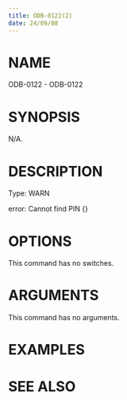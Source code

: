 ```yaml
---
title: ODB-0122(2)
date: 24/09/08
---
```


# NAME

ODB-0122 - ODB-0122

# SYNOPSIS

N/A.

# DESCRIPTION

Type: WARN

error: Cannot find PIN {}

# OPTIONS

This command has no switches.

# ARGUMENTS

This command has no arguments.

# EXAMPLES

# SEE ALSO

